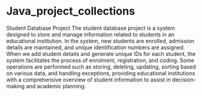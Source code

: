 # Java_project_collections
Student Database Project
The student database project is a system designed to store and manage information related to students in an educational institution. In the system, new students are enrolled, admission details are maintained, and unique identification numbers are assigned. When we add student details and generate unique IDs for each student, the system facilitates the process of enrolment, registration, and coding. Some operations are performed such as storing, deleting, updating, sorting based on various data, and handling exceptions, providing educational institutions with a comprehensive overview of student information to assist in decision-making and academic planning.
